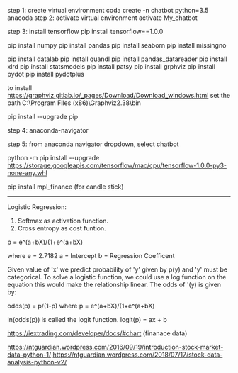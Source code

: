 step 1: create virtual environment
coda create -n chatbot python=3.5 anacoda
step 2: activate virtual environment
activate My_chatbot

step 3: install tensorflow
pip install tensorflow==1.0.0

pip install numpy
pip install pandas
pip install seaborn
pip install missingno

pip install datalab
pip install quandl
pip install pandas_datareader
pip install xlrd
pip install statsmodels
pip install patsy
pip install grphviz
pip install pydot
pip install pydotplus

to install https://graphviz.gitlab.io/_pages/Download/Download_windows.html
set the path C:\Program Files (x86)\Graphviz2.38\bin

pip install --upgrade pip

step 4: anaconda-navigator

step 5: from anaconda navigator dropdown, select chatbot

python -m pip install --upgrade https://storage.googleapis.com/tensorflow/mac/cpu/tensorflow-1.0.0-py3-none-any.whl

pip install mpl_finance    (for candle stick)
********************************

Logistic Regression:

1. Softmax as activation function.
2. Cross entropy as cost funtion.

p = e^(a+bX)/(1+e^(a+bX)

where e = 2.7182
a = Intercept
b = Regression Coefficent

Given value of 'x' we predict probability of 'y' given by p(y) and 'y'
must be categorical.
To solve a logistic function, we could use a log function on the
equation this would make the relationship linear.
The odds of '(y) is given by:

odds(p) = p/(1-p)
where p = e^(a+bX)/(1+e^(a+bX)

ln(odds(p)) is called the logit function.
logit(p) = ax + b


https://iextrading.com/developer/docs/#chart   (finanace data)

https://ntguardian.wordpress.com/2016/09/19/introduction-stock-market-data-python-1/
https://ntguardian.wordpress.com/2018/07/17/stock-data-analysis-python-v2/